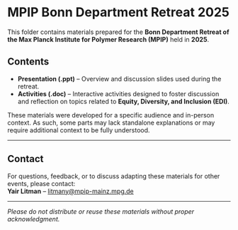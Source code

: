 # MPIP Bonn Department Retreat 2025

This folder contains materials prepared for the **Bonn Department Retreat of the Max Planck Institute for Polymer Research (MPIP)** held in **2025**.

## Contents

- **Presentation (.ppt)** – Overview and discussion slides used during the retreat.  
- **Activities (.doc)** – Interactive activities designed to foster discussion and reflection on topics related to **Equity, Diversity, and Inclusion (EDI)**.

These materials were developed for a specific audience and in-person context. As such, some parts may lack standalone explanations or may require additional context to be fully understood.

---

## Contact

For questions, feedback, or to discuss adapting these materials for other events, please contact:  
**Yair Litman** – [litmany@mpip-mainz.mpg.de](mailto:litmany@mpip-mainz.mpg.de)

---

*Please do not distribute or reuse these materials without proper acknowledgment.*

